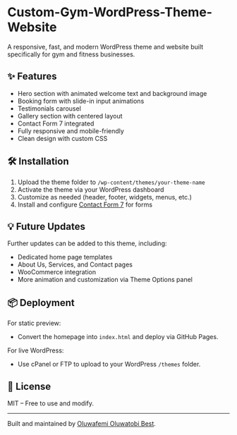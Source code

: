 # Custom-Gym-WordPress-Theme-Website


A responsive, fast, and modern WordPress theme and website built specifically for gym and fitness businesses.

## ✨ Features

- Hero section with animated welcome text and background image
- Booking form with slide-in input animations
- Testimonials carousel
- Gallery section with centered layout
- Contact Form 7 integrated
- Fully responsive and mobile-friendly
- Clean design with custom CSS

## 🛠 Installation

1. Upload the theme folder to `/wp-content/themes/your-theme-name`
2. Activate the theme via your WordPress dashboard
3. Customize as needed (header, footer, widgets, menus, etc.)
4. Install and configure [Contact Form 7](https://wordpress.org/plugins/contact-form-7/) for forms

## 💡 Future Updates

Further updates can be added to this theme, including:
- Dedicated home page templates
- About Us, Services, and Contact pages
- WooCommerce integration
- More animation and customization via Theme Options panel

## 📦 Deployment

For static preview:
- Convert the homepage into `index.html` and deploy via GitHub Pages.

For live WordPress:
- Use cPanel or FTP to upload to your WordPress `/themes` folder.

## 📄 License

MIT – Free to use and modify.

---

Built and maintained by [Oluwafemi Oluwatobi Best](mailto:bestreach123@gmail.com).
